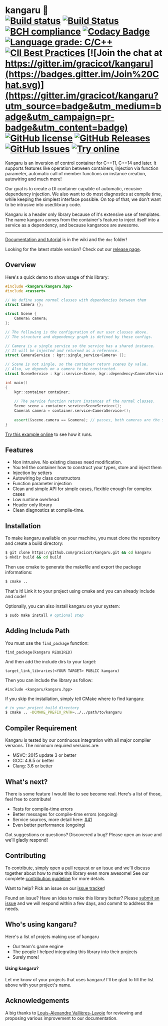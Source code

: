 # kangaru 🦘 <br /> [![Build status](https://ci.appveyor.com/api/projects/status/8gv9iapt3g7mgc4l?svg=true)](https://ci.appveyor.com/project/gracicot/kangaru) [![Build Status](https://travis-ci.org/gracicot/kangaru.svg?branch=master)](https://travis-ci.org/gracicot/kangaru) [![BCH compliance](https://bettercodehub.com/edge/badge/gracicot/kangaru?branch=master)](https://bettercodehub.com/results/gracicot/kangaru) [![Codacy Badge](https://api.codacy.com/project/badge/Grade/1a3587f5fba946d5a1c3c3bc556de45d)](https://app.codacy.com/app/gracicot/kangaru?utm_source=github.com&utm_medium=referral&utm_content=gracicot/kangaru&utm_campaign=Badge_Grade_Dashboard) [![Language grade: C/C++](https://img.shields.io/lgtm/grade/cpp/g/gracicot/kangaru.svg?logo=lgtm&logoWidth=18)](https://lgtm.com/projects/g/gracicot/kangaru/context:cpp) [![CII Best Practices](https://bestpractices.coreinfrastructure.org/projects/1401/badge)](https://bestpractices.coreinfrastructure.org/projects/1401) [![Join the chat at https://gitter.im/gracicot/kangaru](https://badges.gitter.im/Join%20Chat.svg)](https://gitter.im/gracicot/kangaru?utm_source=badge&utm_medium=badge&utm_campaign=pr-badge&utm_content=badge) [![GitHub license](https://img.shields.io/badge/license-MIT-blue.svg)](https://raw.githubusercontent.com/gracicot/kangaru/master/LICENSE) [![GitHub Releases](https://img.shields.io/github/release/gracicot/kangaru.svg)](https://github.com/gracicot/kangaru/releases) [![GitHub Issues](https://img.shields.io/github/issues/gracicot/kangaru.svg)](http://github.com/gracicot/kangaru/issues) [![Try online](https://img.shields.io/badge/try-online-blue.svg)](https://wandbox.org/permlink/SVZduLAhH0dACDlj)

Kangaru is an inversion of control container for C++11, C++14 and later. It supports features like operation between containers,
injection via function parameter, automatic call of member functions on instance creation, autowiring and much more!

Our goal is to create a DI container capable of automatic, recusive dependency injection. We also want to do most diagnostics at compile time, while keeping the simplest interface possible. On top of that, we don't want to be intrusive into user/library code.

Kangaru is a header only library because of it's extensive use of templates.
The name kangaru comes from the container's feature to inject itself into a service as a dependency, and because kangaroos are awesome.

----

[Documentation and tutorial](https://github.com/gracicot/kangaru/wiki) is in the wiki and the `doc` folder!

Looking for the latest stable version? Check out our [release page](https://github.com/gracicot/kangaru/releases).

Overview
--------

Here's a quick demo to show usage of this library:
```c++
#include <kangaru/kangaru.hpp>
#include <cassert>

// We define some normal classes with dependencies between them
struct Camera {};

struct Scene {
    Camera& camera;
};

// The following is the configuration of our user classes above.
// The structure and dependency graph is defined by these configs.

// Camera is a single service so the service has a shared instance.
// It will be injected and returned as a reference.
struct CameraService : kgr::single_service<Camera> {};

// Scene is not single, so the container return scenes by value.
// Also, we depends on a camera to be constructed.
struct SceneService : kgr::service<Scene, kgr::dependency<CameraService>> {};

int main()
{
    kgr::container container;
    
    // The service function return instances of the normal classes.
    Scene scene = container.service<SceneService>();
    Camera& camera = container.service<CameraService>();
    
    assert(&scene.camera == &camera); // passes, both cameras are the same instance.
}
```
[Try this example online](https://wandbox.org/permlink/3ekQZXqTFGRlj8ZG) to see how it runs.

Features
--------

 * Non intrusive. No existing classes need modification.
 * You tell the container how to construct your types, store and inject them
 * Injection by setters
 * Autowiring by class constructors
 * Function parameter injection
 * Clean and simple API for simple cases, flexible enough for complex cases
 * Low runtime overhead
 * Header only library
 * Clean diagnostics at compile-time.

Installation
------------
To make kangaru available on your machine, you must clone the repository and create a build directory:

```sh
$ git clone https://github.com/gracicot/kangaru.git && cd kangaru
$ mkdir build && cd build
```

Then use cmake to generate the makefile and export the package informations:

```sh
$ cmake ..
```

That's it! Link it to your project using cmake and you can already include and code!

Optionally, you can also install kangaru on your system:

```sh
$ sudo make install # optional step
```

Adding Include Path
-------------------
You must use the `find_package` function: 

    find_package(kangaru REQUIRED)

And then add the include dirs to your target:

    target_link_libraries(<YOUR TARGET> PUBLIC kangaru)

Then you can include the library as follow:

    #include <kangaru/kangaru.hpp>
    
If you skip the installation, simply tell CMake where to find kangaru:

```sh
# in your project build directory
$ cmake .. -DCMAKE_PREFIX_PATH=../../path/to/kangaru
```

Compiler Requirement
--------------------

Kangaru is tested by our continuous integration with all major compiler versions. The minimum required versions are:

 * MSVC: 2015 update 3 or better
 * GCC: 4.8.5 or better
 * Clang: 3.6 or better

What's next?
------------
There is some feature I would like to see become real. Here's a list of those,
feel free to contribute!

 * Tests for compile-time errors
 * Better messages for compile-time errors (ongoing)
 * Service sources, more detail here: [#41](https://github.com/gracicot/kangaru/issues/41)
 * Even better performance (ongoing)

Got suggestions or questions? Discovered a bug? Please open an issue and we'll gladly respond!

Contributing
------------
To contribute, simply open a pull request or an issue and we'll discuss together about how to make this library even more awesome! See our complete [contribution guideline](https://github.com/gracicot/kangaru/blob/master/CONTRIBUTING.md) for more details.

Want to help? Pick an issue on our [issue tracker](https://github.com/gracicot/kangaru/issues)!

Found an issue? Have an idea to make this library better? Please [submit an issue](https://github.com/gracicot/kangaru/issues/new) and we will respond within a few days, and commit to address the needs.

Who's using kangaru?
--------------------
Here's a list of projets making use of kangaru
 - Our team's game engine
 - The people I helped integrating this library into their projects
 - Surely more!
   
#### Using kangaru?

Let me know of your projects that uses kangaru! I'll be glad to fill the list above with your project's name.

Acknowledgements
----------------
A big thanks to [Louis-Alexandre Vallières-Lavoie](https://github.com/Louis-Alexandre) for reviewing and proposing various improvement to our documentation.
